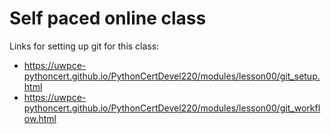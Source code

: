 # Self paced online class

Links for setting up git for this class:

- https://uwpce-pythoncert.github.io/PythonCertDevel220/modules/lesson00/git_setup.html
- https://uwpce-pythoncert.github.io/PythonCertDevel220/modules/lesson00/git_workflow.html

